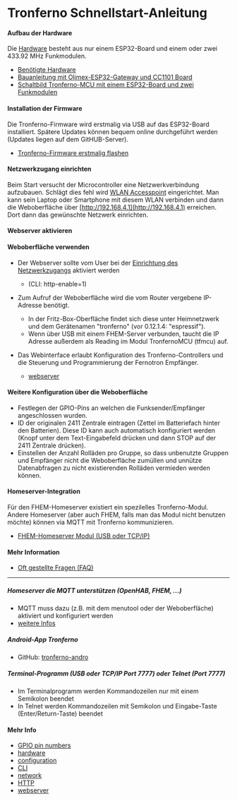 # Tronferno Schnellstart-Anleitung


#### Aufbau der Hardware

Die [Hardware](hardware-de.md) besteht aus nur einem ESP32-Board und einem oder zwei 433.92 MHz Funkmodulen.

* [Benötigte Hardware](hardware-de.md)
* [Bauanleitung mit Olimex-ESP32-Gateway und CC1101 Board](esp32gw_cc1101-de.md)
* [Schaltbild Tronferno-MCU mit einem ESP32-Board und zwei Funkmodulen](schematic.pdf)

#### Installation der Firmware
Die Tronferno-Firmware wird erstmalig via USB auf das ESP32-Board installiert. Spätere Updates können bequem online durchgeführt werden (Updates liegen auf dem GitHUB-Server).
* [Tronferno-Firmware erstmalig flashen](starter_flash-de.md)

#### Netzwerkzugang einrichten

Beim Start versucht der Microcontroller eine Netzwerkverbindung aufzubauen. Schlägt dies fehl wird [WLAN Accesspoint](network-de.md) eingerichtet.
Man kann sein Laptop oder Smartphone mit diesem WLAN verbinden und dann die Weboberfläche über [http://192.168.4.1](http://192.168.4.1) erreichen.
Dort dann das gewünschte Netzwerk einrichten.


#### Webserver aktivieren



#### Weboberfläche verwenden

* Der Webserver sollte  vom User bei der [Einrichtung des Netzwerkzugangs](network-de.md) aktiviert werden 
    * (CLI: http-enable=1)

* Zum Aufruf der Weboberfläche wird die vom Router vergebene IP-Adresse benötigt.
    * In der Fritz-Box-Oberfläche findet sich  diese unter Heimnetzwerk und dem Gerätenamen "tronferno" (vor 0.12.1.4: "espressif").
    * Wenn über USB mit einem FHEM-Server verbunden, taucht die IP Adresse außerdem als Reading im Modul TronfernoMCU (tfmcu) auf.
 
* Das Webinterface erlaubt Konfiguration des Tronferno-Controllers und die Steuerung und Programmierung der Fernotron Empfänger.
    * [webserver](webserver.md)

#### Weitere Konfiguration über die Weboberfläche

* Festlegen der GPIO-Pins an welchen die Funksender/Empfänger angeschlossen wurden.
* ID der originalen 2411 Zentrale eintragen (Zettel im Batteriefach hinter den Batterien).  Diese ID kann auch automatisch konfiguriert werden (Knopf unter dem Text-Eingabefeld drücken und dann STOP auf der 2411 Zentrale drücken).
* Einstellen der Anzahl Rolläden pro Gruppe, so dass unbenutzte Gruppen und Empfänger nicht die Weboberfläche zumüllen und unnütze Datenabfragen zu nicht existierenden Rolläden vermieden werden können.


#### Homeserver-Integration

Für den FHEM-Homeserver existiert ein spezilelles Tronferno-Modul. Andere Homeserver (aber auch FHEM, falls man das Modul nicht benutzen möchte) können via MQTT mit Tronferno kommunizieren.

* [FHEM-Homeserver Modul (USB oder TCP/IP)](https://github.com/zwiebert/tronferno-fhem)


#### Mehr Information

* [Oft gestellte Fragen (FAQ)](starter_faq-de.md)



------------------
  
##### Homeserver die MQTT unterstützen (OpenHAB, FHEM, ...)
* MQTT muss dazu (z.B. mit dem menutool oder der Weboberfläche) aktiviert und konfiguriert werden
* [weitere Infos](https://github.com/zwiebert/tronferno-mcu-bin/blob/master/README.md)
     
##### Android-App Tronferno
* GitHub: [tronferno-andro](https://github.com/zwiebert/tronferno-andro)
           
##### Terminal-Programm (USB oder TCP/IP Port 7777) oder Telnet (Port 7777)
* Im Terminalprogramm werden Kommandozeilen nur mit einem Semikolon beendet
* In Telnet werden Kommandozeilen mit Semikolon und Eingabe-Taste (Enter/Return-Taste) beendet
     
     
#### Mehr Info
  * [GPIO pin numbers](pins.md)
  * [hardware](hardware.md)
  * [configuration](mcu_config.md)
  * [CLI](cli.md)
  * [network](network.md)
  * [HTTP](http.md)
  * [webserver](webserver.md)
  

